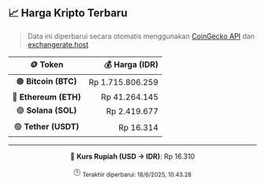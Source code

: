

<!-- HARGA_KRIPTO -->
## 📈 Harga Kripto Terbaru

> Data ini diperbarui secara otomatis menggunakan [CoinGecko API](https://www.coingecko.com/) dan [exchangerate.host](https://exchangerate.host/)

<div align="center">

| 🪙 Token | 💰 Harga (IDR) |
|:------:|---------------:|
| 🟠 **Bitcoin (BTC)**   | Rp 1.715.806.259 |
| 🔵 **Ethereum (ETH)**  | Rp 41.264.145 |
| 🟣 **Solana (SOL)**    | Rp 2.419.677 |
| 🟢 **Tether (USDT)**   | Rp 16.314 |

---

💱 **Kurs Rupiah (USD → IDR)**: Rp 16.310

🕒 <sub>Terakhir diperbarui: 18/6/2025, 10.43.28</sub>

</div>
<!-- /HARGA_KRIPTO -->